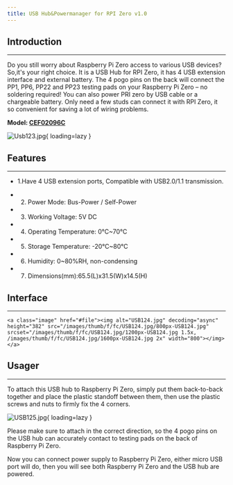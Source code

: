 ```yaml
---
title: USB Hub&Powermanager for RPI Zero v1.0
---
```


## **Introduction**
----------------

Do you still worry about Raspberry Pi Zero access to various USB devices? So,it's your right choice. It is a USB Hub for RPI Zero, it has 4 USB extension interface and external battery. The 4 pogo pins on the back will connect the PP1, PP6, PP22 and PP23 testing pads on your Raspberry Pi Zero – no soldering required! You can also power PRI zero by USB cable or a chargeable battery. Only need a few studs can connect it with RPI Zero, it so convenient for saving a lot of wiring problems.

**Model: [CEF02096C](https://www.elecrow.com/usb-hub-powermanager-for-rpi-zero-v1-0.html)**

![Usb123.jpg](https://wiki.elecrow.com/images/thumb/a/a3/Usb123.jpg/600px-Usb123.jpg){ loading=lazy }

## **Features**
------------

- 1.Have 4 USB extension ports, Compatible with USB2.0/1.1 transmission.

- 2. Power Mode: Bus-Power / Self-Power

- 3. Working Voltage: 5V DC

- 4. Operating Temperature: 0°C~70°C

- 5. Storage Temperature: -20°C~80°C

- 6. Humidity: 0~80%RH, non-condensing

- 7. Dimensions(mm):65.5(L)x31.5(W)x14.5(H)

## **Interface**
-------------

```
<a class="image" href="#file"><img alt="USB124.jpg" decoding="async" height="382" src="/images/thumb/f/fc/USB124.jpg/800px-USB124.jpg" srcset="/images/thumb/f/fc/USB124.jpg/1200px-USB124.jpg 1.5x, /images/thumb/f/fc/USB124.jpg/1600px-USB124.jpg 2x" width="800"></img></a>
```

## **Usager**
----------

To attach this USB hub to Raspberry Pi Zero, simply put them back-to-back together and place the plastic standoff between them, then use the plastic screws and nuts to firmly fix the 4 corners.

![USB125.jpg](https://wiki.elecrow.com/images/thumb/7/73/USB125.jpg/600px-USB125.jpg){ loading=lazy }

Please make sure to attach in the correct direction, so the 4 pogo pins on the USB hub can accurately contact to testing pads on the back of Raspberry Pi Zero.

Now you can connect power supply to Raspberry Pi Zero, either micro USB port will do, then you will see both Raspberry Pi Zero and the USB hub are powered.